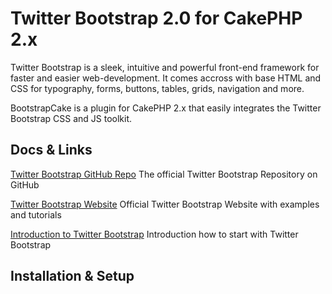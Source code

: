 # Twitter Bootstrap 2.0 for CakePHP 2.x 
Twitter Bootstrap is a sleek, intuitive and powerful front-end framework for faster and easier web-development. 
It comes accross with base HTML and CSS for typography, forms, buttons, tables, grids, navigation and more.

BootstrapCake is a plugin for CakePHP 2.x that easily integrates the Twitter Bootstrap CSS and JS toolkit. 

## Docs & Links 

[Twitter Bootstrap GitHub Repo](https://github.com/twitter/bootstrap "Twitter Bootstrap GitHub")
The official Twitter Bootstrap Repository on GitHub 

[Twitter Bootstrap Website](http://twitter.github.com/bootstrap/ "Twitter Bootstrap Website")
Official Twitter Bootstrap Website with examples and tutorials 

[Introduction to Twitter Bootstrap](http://twitter.github.com/bootstrap/getting-started.html "Introduction to Twitter Bootstrap")
Introduction how to start with Twitter Bootstrap 

## Installation & Setup

  

